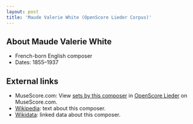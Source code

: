 ```yaml
---
layout: post
title: 'Maude Valerie White (OpenScore Lieder Corpus)'
---
```


## About Maude Valerie White

- French-born English composer
- Dates: 1855–1937

## External links

- MuseScore.com: View [sets by this composer] in [OpenScore Lieder] on MuseScore.com.
- [Wikipedia]: text about this composer.
- [Wikidata]: linked data about this composer.

[Wikipedia]: https://en.wikipedia.org/wiki/Maude_Valérie_White
[Wikidata]: https://www.wikidata.org/wiki/Q6006797
[sets by this composer]: https://musescore.com/openscore-lieder-corpus/sets?order=title&text=White,+Maude
[OpenScore Lieder]: https://musescore.com/openscore-lieder-corpus

